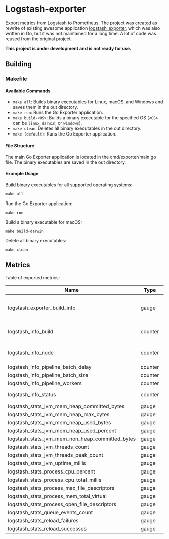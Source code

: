# Logstash-exporter

Export metrics from Logstash to Prometheus.
The project was created as rewrite of existing awesome application
[logstash_exporter](https://github.com/BonnierNews/logstash_exporter),
which was also written in Go, but it was not maintained for a long time.
A lot of code was reused from the original project.

**This project is under development and is not ready for use.**

## Building

### Makefile

#### Available Commands

- `make all`: Builds binary executables for Linux, macOS, and Windows and saves them in the out directory.
- `make run`: Runs the Go Exporter application.
- `make build-<OS>`: Builds a binary executable for the specified OS (`<OS>` can be `linux`, `darwin`, or `windows`).
- `make clean`: Deletes all binary executables in the out directory.
- `make (default)`: Runs the Go Exporter application.

#### File Structure

The main Go Exporter application is located in the cmd/exporter/main.go file.
The binary executables are saved in the out directory.

#### Example Usage

Build binary executables for all supported operating systems:

    make all

Run the Go Exporter application:

    make run

Build a binary executable for macOS:

    make build-darwin

Delete all binary executables:

    make clean

## Metrics

Table of exported metrics:

<!-- METRICS_TABLE_START -->

| Name | Type | Description |
| ----------- | ----------- | ----------- |
| logstash_exporter_build_info | gauge | A metric with a constant '1' value labeled by version, revision, branch, and goversion from which logstash_exporter was built. |
| logstash_info_build | counter | A metric with a constant '1' value labeled by build date, sha, and snapshot. |
| logstash_info_node | counter | A metric with a constant '1' value labeled by node name, version, host, http_address, and id. |
| logstash_info_pipeline_batch_delay | counter | pipeline_batch_delay |
| logstash_info_pipeline_batch_size | counter | pipeline_batch_size |
| logstash_info_pipeline_workers | counter | pipeline_workers |
| logstash_info_status | counter | A metric with a constant '1' value labeled by status. |
| logstash_stats_jvm_mem_heap_committed_bytes | gauge | jvm_mem_heap_committed_bytes |
| logstash_stats_jvm_mem_heap_max_bytes | gauge | jvm_mem_heap_max_bytes |
| logstash_stats_jvm_mem_heap_used_bytes | gauge | jvm_mem_heap_used_bytes |
| logstash_stats_jvm_mem_heap_used_percent | gauge | jvm_mem_heap_used_percent |
| logstash_stats_jvm_mem_non_heap_committed_bytes | gauge | jvm_mem_non_heap_committed_bytes |
| logstash_stats_jvm_threads_count | gauge | jvm_threads_count |
| logstash_stats_jvm_threads_peak_count | gauge | jvm_threads_peak_count |
| logstash_stats_jvm_uptime_millis | gauge | jvm_uptime_millis |
| logstash_stats_process_cpu_percent | gauge | process_cpu_percent |
| logstash_stats_process_cpu_total_millis | gauge | process_cpu_total_millis |
| logstash_stats_process_max_file_descriptors | gauge | process_max_file_descriptors |
| logstash_stats_process_mem_total_virtual | gauge | process_mem_total_virtual |
| logstash_stats_process_open_file_descriptors | gauge | process_open_file_descriptors |
| logstash_stats_queue_events_count | gauge | queue_events_count |
| logstash_stats_reload_failures | gauge | reload_failures |
| logstash_stats_reload_successes | gauge | reload_successes |

<!-- METRICS_TABLE_END -->
